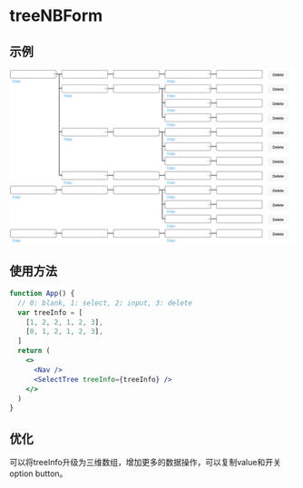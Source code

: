 # treeNBForm

## 示例

<img src="./src/assets/截屏2024-09-13 14.19.29.png">

## 使用方法

```jsx
function App() {
  // 0: blank, 1: select, 2: input, 3: delete
  var treeInfo = [
    [1, 2, 2, 1, 2, 3],
    [0, 1, 2, 1, 2, 3],
  ]
  return (
    <>
      <Nav />
      <SelectTree treeInfo={treeInfo} />
    </>
  )
}
```

## 优化

可以将treeInfo升级为三维数组，增加更多的数据操作，可以复制value和开关option button。